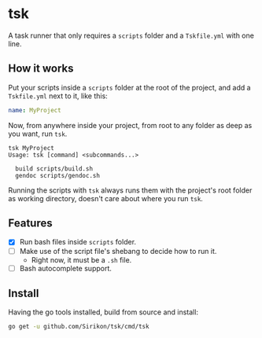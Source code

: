 # tsk

A task runner that only requires a `scripts` folder and a `Tskfile.yml` with one line.

## How it works

Put your scripts inside a `scripts` folder at the root of the project, and add
a `Tskfile.yml` next to it, like this:

```yaml
name: MyProject
```

Now, from anywhere inside your project, from root to any folder as deep as you
want, run `tsk`.

```
tsk MyProject
Usage: tsk [command] <subcommands...>

  build scripts/build.sh
  gendoc scripts/gendoc.sh
```

Running the scripts with `tsk` always runs them with the project's root folder
as working directory, doesn't care about where you run `tsk`.

## Features

- [X] Run bash files inside `scripts` folder.
- [ ] Make use of the script file's shebang to decide how to run it.
    - Right now, it must be a `.sh` file.
- [ ] Bash autocomplete support.

## Install

Having the go tools installed, build from source and install:

```bash
go get -u github.com/Sirikon/tsk/cmd/tsk
```
